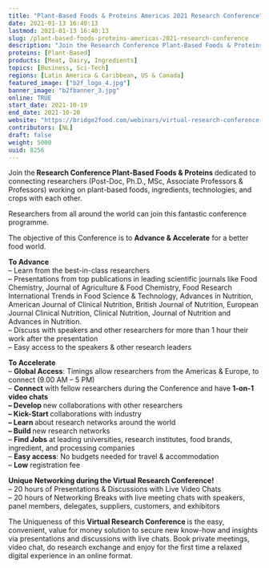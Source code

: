 ```yaml
---
title: "Plant-Based Foods & Proteins Americas 2021 Research Conference"
date: 2021-01-13 16:40:13
lastmod: 2021-01-13 16:40:13
slug: /plant-based-foods-proteins-americas-2021-research-conference
description: "Join the Research Conference Plant-Based Foods & Proteins dedicated to connecting researchers (Post-Doc, Ph.D., MSc, Associate Professors & Professors) working on plant-based foods, ingredients, technologies, and crops with each other.Researchers from all around the world can join this fantastic conference programme.The objective of this Conference is to Advance & Accelerate for a better food world."
proteins: [Plant-Based]
products: [Meat, Dairy, Ingredients]
topics: [Business, Sci-Tech]
regions: [Latin America & Caribbean, US & Canada]
featured_image: ["b2f_logo_4.jpg"]
banner_image: "b2fbanner_3.jpg"
online: TRUE
start_date: 2021-10-19
end_date: 2021-10-20
website: "https://bridge2food.com/webinars/virtual-research-conference-plant-based-foods-proteins-americas/"
contributors: [NL]
draft: false
weight: 5000
uuid: 8256
---
```

<p>Join the<strong> Research Conference Plant-Based Foods & Proteins </strong>dedicated to connecting researchers (Post-Doc, Ph.D., MSc, Associate Professors & Professors) working on plant-based foods, ingredients, technologies, and crops with each other.</p>
<p>Researchers from all around the world can join this fantastic conference programme.</p>
<p>The objective of this Conference is to <strong>Advance & Accelerate</strong> for a better food world.</p>
<p><strong>To Advance</strong><br />
– Learn from the best-in-class researchers<br />
– Presentations from top publications in leading scientific journals like Food Chemistry, Journal of Agriculture & Food Chemistry, Food Research International Trends in Food Science & Technology, Advances in Nutrition, American Journal of Clinical Nutrition, British Journal of Nutrition, European Journal Clinical Nutrition, Clinical Nutrition, Journal of Nutrition and Advances in Nutrition.<br />
– Discuss with speakers and other researchers for more than 1 hour their work after the presentation<br />
– Easy access to the speakers & other research leaders</p>
<p><strong>To Accelerate</strong><br />
– <strong>Global Access</strong>: Timings allow researchers from the Americas & Europe, to connect (9.00 AM – 5 PM)<br />
– <strong>Connect</strong> with fellow researchers during the Conference and have <strong>1-on-1 video chats<br />
– Develop </strong>new collaborations with other researchers<br />
<strong>– Kick-Start </strong>collaborations with industry<br />
<strong>– Learn </strong>about research networks around the world<br />
<strong>– Build </strong>new research networks<br />
– <strong>Find Jobs</strong> at leading universities, research institutes, food brands, ingredient, and processing companies<br />
– <strong>Easy access</strong>: No budgets needed for travel & accommodation<br />
– <strong>Low</strong> registration fee</p>
<p><strong>Unique Networking during the Virtual Research Conference!</strong><br />
– 20 hours of Presentations & Discussions with Live Video Chats<br />
– 20 hours of Networking Breaks with live meeting chats with speakers, panel members, delegates, suppliers, customers, and exhibitors</p>
<p>The Uniqueness of this <strong>Virtual Research Conference </strong>is the easy, convenient, value for money solution to secure new know-how and insights via presentations and discussions with live chats. Book private meetings, video chat, do research exchange and enjoy for the first time a relaxed digital experience in an online format.</p>
